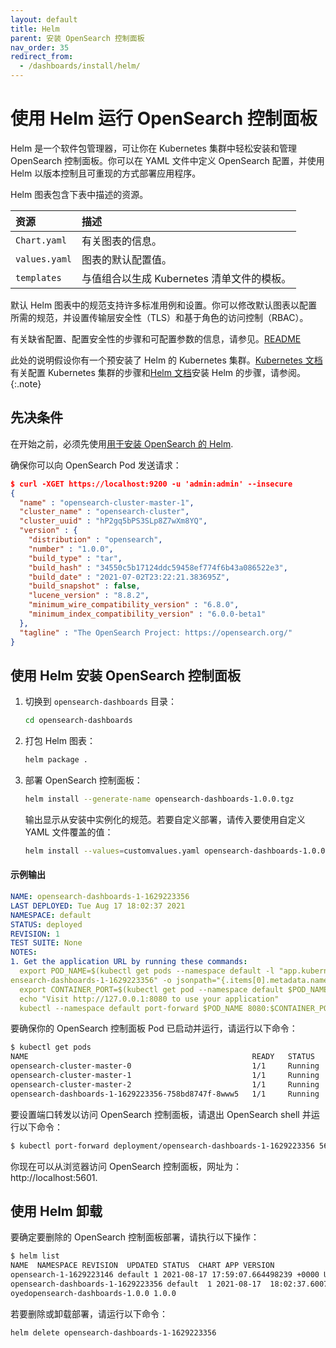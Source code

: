 ```yaml
---
layout: default
title: Helm
parent: 安装 OpenSearch 控制面板
nav_order: 35
redirect_from: 
  - /dashboards/install/helm/
---
```


# 使用 Helm 运行 OpenSearch 控制面板

Helm 是一个软件包管理器，可让你在 Kubernetes 集群中轻松安装和管理 OpenSearch 控制面板。你可以在 YAML 文件中定义 OpenSearch 配置，并使用 Helm 以版本控制且可重现的方式部署应用程序。

Helm 图表包含下表中描述的资源。

资源 | 描述
:--- | :---
 `Chart.yaml` | 有关图表的信息。
 `values.yaml` | 图表的默认配置值。
 `templates` | 与值组合以生成 Kubernetes 清单文件的模板。

默认 Helm 图表中的规范支持许多标准用例和设置。你可以修改默认图表以配置所需的规范，并设置传输层安全性（TLS）和基于角色的访问控制（RBAC）。

有关缺省配置、配置安全性的步骤和可配置参数的信息，请参见。[README](https://github.com/opensearch-project/helm-charts/tree/main/charts)

此处的说明假设你有一个预安装了 Helm 的 Kubernetes 集群。[Kubernetes 文档](https://kubernetes.io/docs/setup/)有关配置 Kubernetes 集群的步骤和[Helm 文档](https://helm.sh/docs/intro/install/)安装 Helm 的步骤，请参阅。
{:.note}

## 先决条件

在开始之前，必须先使用[用于安装 OpenSearch 的 Helm]({{site.url}}{{site.baseurl}}/opensearch/install/helm/).

确保你可以向 OpenSearch Pod 发送请求：

```json
$ curl -XGET https://localhost:9200 -u 'admin:admin' --insecure
{
  "name" : "opensearch-cluster-master-1",
  "cluster_name" : "opensearch-cluster",
  "cluster_uuid" : "hP2gq5bPS3SLp8Z7wXm8YQ",
  "version" : {
    "distribution" : "opensearch",
    "number" : "1.0.0",
    "build_type" : "tar",
    "build_hash" : "34550c5b17124ddc59458ef774f6b43a086522e3",
    "build_date" : "2021-07-02T23:22:21.383695Z",
    "build_snapshot" : false,
    "lucene_version" : "8.8.2",
    "minimum_wire_compatibility_version" : "6.8.0",
    "minimum_index_compatibility_version" : "6.0.0-beta1"
  },
  "tagline" : "The OpenSearch Project: https://opensearch.org/"
}
```

## 使用 Helm 安装 OpenSearch 控制面板

1. 切换到 `opensearch-dashboards` 目录：

   ```bash
   cd opensearch-dashboards
   ```

1. 打包 Helm 图表：

   ```bash
   helm package .
   ```

1. 部署 OpenSearch 控制面板：

   ```bash
   helm install --generate-name opensearch-dashboards-1.0.0.tgz
   ```
   输出显示从安装中实例化的规范。若要自定义部署，请传入要使用自定义 YAML 文件覆盖的值：

   ```bash
   helm install --values=customvalues.yaml opensearch-dashboards-1.0.0.tgz
   ```

#### 示例输出

```yaml
NAME: opensearch-dashboards-1-1629223356
LAST DEPLOYED: Tue Aug 17 18:02:37 2021
NAMESPACE: default
STATUS: deployed
REVISION: 1
TEST SUITE: None
NOTES:
1. Get the application URL by running these commands:
  export POD_NAME=$(kubectl get pods --namespace default -l "app.kubernetes.io/name=opensearch-dashboards,app.kubernetes.io/instance=op
ensearch-dashboards-1-1629223356" -o jsonpath="{.items[0].metadata.name}")
  export CONTAINER_PORT=$(kubectl get pod --namespace default $POD_NAME -o jsonpath="{.spec.containers[0].ports[0].containerPort}")
  echo "Visit http://127.0.0.1:8080 to use your application"
  kubectl --namespace default port-forward $POD_NAME 8080:$CONTAINER_PORT
```

要确保你的 OpenSearch 控制面板 Pod 已启动并运行，请运行以下命令：

```bash
$ kubectl get pods
NAME                                                  READY   STATUS    RESTARTS   AGE
opensearch-cluster-master-0                           1/1     Running   0          4m35s
opensearch-cluster-master-1                           1/1     Running   0          4m35s
opensearch-cluster-master-2                           1/1     Running   0          4m35s
opensearch-dashboards-1-1629223356-758bd8747f-8www5   1/1     Running   0          66s
```

要设置端口转发以访问 OpenSearch 控制面板，请退出 OpenSearch shell 并运行以下命令：

```bash
$ kubectl port-forward deployment/opensearch-dashboards-1-1629223356 5601
```

你现在可以从浏览器访问 OpenSearch 控制面板，网址为：http://localhost:5601.


## 使用 Helm 卸载

要确定要删除的 OpenSearch 控制面板部署，请执行以下操作：

```bash
$ helm list
NAME  NAMESPACE REVISION  UPDATED STATUS  CHART APP VERSION
opensearch-1-1629223146 default 1 2021-08-17 17:59:07.664498239 +0000 UTCdeployedopensearch-1.0.0           1.0.0      
opensearch-dashboards-1-1629223356 default  1 2021-08-17  18:02:37.600796946 +0000  UTCdepl
oyedopensearch-dashboards-1.0.0 1.0.0        
```

若要删除或卸载部署，请运行以下命令：

```bash
helm delete opensearch-dashboards-1-1629223356
```
